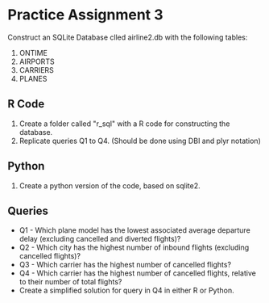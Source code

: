 # Practice Assignment 3 #

Construct an SQLite Database clled airline2.db with the following tables: 
1. ONTIME 
2. AIRPORTS
3. CARRIERS
4. PLANES

## R Code ##
1. Create a folder called "r_sql" with a R code for constructing the database. 
2. Replicate queries Q1 to Q4. (Should be done using DBI and plyr notation)

## Python ## 
1. Create a python version of the code, based on sqlite2. 

## Queries ##
- Q1 - Which plane model has the lowest associated average departure delay
(excluding cancelled and diverted flights)? 
- Q2 - Which city has the highest number of inbound flights (excluding
cancelled flights)? 
- Q3 - Which carrier has the highest number of cancelled flights? 
- Q4 - Which carrier has the highest number of cancelled flights, relative to
their number of total flights?
- Create a simplified solution for query in Q4 in either R or Python. 

